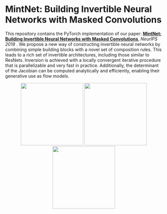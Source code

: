 # MintNet: Building Invertible Neural Networks with Masked Convolutions
This repository contains the PyTorch implementation of our paper: 
[__MintNet: Building Invertible Neural Networks with Masked Convolutions__](https://arxiv.org/abs/1907.07945), _NeurIPS 2019_ .
We propose a new way of constructing invertible neural networks by combining simple building blocks with a novel set of composition rules. 
This leads to a rich set of invertible architectures, including those similar to 
ResNets. Inversion is achieved with a locally convergent iterative procedure 
that is parallelizable and very fast in practice. Additionally, 
the determinant of the Jacobian can be computed analytically and efficiently, 
enabling their generative use as flow models.


<p align="center">
<img src="https://github.com/chenlin9/Fully-Convolutional-Normalizing-Flows/blob/release/samples/MNIST_samples.png" width="200">
<img src="https://github.com/chenlin9/Fully-Convolutional-Normalizing-Flows/blob/release/mint_images/CIFAR10_samples.png" width="200">
<img src="https://github.com/chenlin9/Fully-Convolutional-Normalizing-Flows/blob/release/samples/ImageNet_samples.png" width="200">
</p>
